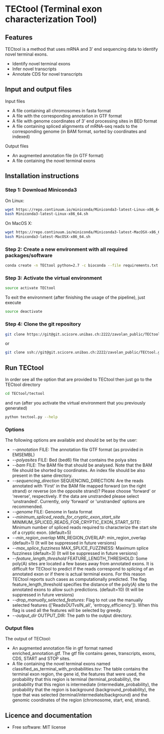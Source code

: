 # TECtool (Terminal exon characterization Tool)


## Features

TECtool is a method that uses mRNA and 3’ end sequencing data to identify novel terminal exons.
* Identify novel terminal exons
* Infer novel transcripts
* Annotate CDS for novel transcripts

## Input and output files

Input files
* A file containing all chromosomes in fasta format
* A file with the corresponding annotation in GTF format
* A file with genome coordinates of 3’ end processing sites in BED format
* A file containing spliced alignments of mRNA-seq reads to the corresponding genome (in BAM format, sorted by coordinates and indexed)

Output files
* An augmented annotation file (in GTF format)
* A file containing the novel terminal exons

## Installation instructions


### Step 1: Download Miniconda3


On Linux:

```bash
wget https://repo.continuum.io/miniconda/Miniconda3-latest-Linux-x86_64.sh
bash Miniconda3-latest-Linux-x86_64.sh
```

On MacOS X:

```bash
wget https://repo.continuum.io/miniconda/Miniconda3-latest-MacOSX-x86_64.sh
bash Miniconda3-latest-MacOSX-x86_64.sh
```

### Step 2: Create a new environment with all required packages/software

```bash
conda create -n TECtool python=2.7 -c bioconda --file requirements.txt
```


### Step 3: Activate the virtual environment

```bash
source activate TECtool
```

To exit the environment (after finishing the usage of the pipeline), just execute
```bash
source deactivate
```

### Step 4: Clone the git repository

```bash
git clone https://git@git.scicore.unibas.ch:2222/zavolan_public/TECtool.git
```

or

```bash
git clone ssh://git@git.scicore.unibas.ch:2222/zavolan_public/TECtool.git
```

## Run TECtool

In order see all the option that are provided to TECtool then just go to the 
TECtool directory

```bash
cd TECtool/tectool
```

and run (after you activate the virtual environment that you previously generated)

```bash
python tectool.py --help
```

### Options

The following options are available and should be set by the user:
* *--annotation* FILE: The annotation file GTF format (as provided in EMSEMBL)
* *--polyasites* FILE: Bed (bed6) file that contains the polya sites
* *--bam* FILE: The BAM file that should be analysed. Note that the BAM file should be shorted by coordinates. An index file should be also present in the same directory.
* *--sequencing_direction* SEQUENCING_DIRECTION: Are the reads annotated with 'First' in the BAM file mapped forward (on the right strand) or reverse (on the opposite strand)? Please choose 'forward' or 'reverse', respectively. If the data are unstranded please select 'unstranded'. Currently, only 'forward' or 'unstranded' options are recommended.
* *--genome* FILE: Genome in fasta format
* *--minimum_spliced_reads_for_cryptic_exon_start_site* MINIMUM_SPLICED_READS_FOR_CRYPTIC_EXON_START_SITE: Minimum number of spliced reads required to characterize the start site of a cryptic exon. (default=5)
* *--min_region_overlap* MIN_REGION_OVERLAP: min_region_overlap (default=1) (It will be suppressed in future versions)
* *--max_splice_fuzziness* MAX_SPLICE_FUZZINESS: Maximum splice fuzziness (default=3) (It will be suppressed in future versions)
* *--feature_length_threshold* FEATURE_LENGTH_THRESHOLD: Some poly(A) sites are located a few bases away from annotated exons. It is difficult for TECtool to predict if the reads correspond to splicing of an annotated exon or if there is actual terminal exons. For this reason TECtool reports such cases as computationally predicted. The flag feature_length_threshold specifies the distance of the poly(A) site to the annotated exons to allow such predictions. (default=10) (It will be suppressed in future versions)
* *--drop_manually_selected_features*: Flag to not use the manually selected features (['ReadsOUTvsIN_all', 'entropy_efficiency']). When this flag is used all the features will be selected by greedy.
* *--output_dir* OUTPUT_DIR: The path to the output directory.

### Output files

The output of TECtool:
* An augmented annotation file in gtf format named enriched_annotation.gtf. The gtf file contains genes, transcripts, exons, CDS, START and STOP sites.
* A file containing the novel terminal exons named classified_as_terminal_with_probabilities.tsv: The table contains the terminal exon region, the gene id, the features that were used, the probability that this region is terminal (terminal_probability), the probability that this region is intermediate (intermediate_probability), the probability that the region is background (background_probability), the type that was selected (terminal/intermediate/background) and the genomic coordinates of the region (chromosome, start, end, strand).


## Licence and documentation

* Free software: MIT license